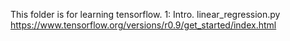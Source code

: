 This folder is for learning tensorflow.
1: Intro.
linear_regression.py
https://www.tensorflow.org/versions/r0.9/get_started/index.html